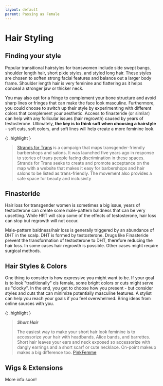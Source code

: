 ```yaml
---
layout: default
parent: Passing as Female
---
```


# Hair Styling

## Finding your style

Popular transitional hairstyles for transwomen include side swept bangs, shoulder length hair, short pixie styles, and styled long hair. These styles are chosen to soften strong facial features and balance out a larger body frame. Shoulder length hair is very feminine and flattering as it helps conceal a stronger jaw or thicker neck.

You may also opt for a fringe to complement your bone structure and avoid sharp lines or fringes that can make the face look masculine. Furthermore, you could choose to switch up their style by experimenting with different colors that complement your aesthetic. Access to finasteride (or similar) can help with any follicular issues (hair regrowth) caused by years of testosterone. Ultimately, **the key is to think soft when choosing a hairstyle** - soft cuts, soft colors, and soft lines will help create a more feminine look. 

{: .highlight }
>[Strands for Trans](https://strandsfortrans.org/) is a campaign that maps transgender-friendly barbershops and salons. It was launched five years ago in response to stories of trans people facing discrimination in these spaces. Strands for Trans seeks to create and promote acceptance on the map with a website that makes it easy for barbershops and hair salons to be listed as trans-friendly. The movement also provides a safe space for beauty and inclusivity

## Finasteride

Hair loss for transgender women is sometimes a big issue, years of testosterone can create some male-pattern baldness that can be very upsetting. While HRT will stop some of the effects of testosterone, hair loss can stop but regrowth will not occur.

Male-pattern baldness/hair loss is generally triggered by an abundance of DHT in the scalp. DHT is formed by testosterone. Drugs like Finasteride prevent the transformation of testosterone to DHT, therefore reducing the hair loss. In some cases hair regrowth is possible. Other cases might require surgical methods.

## Hair Styles & Colors

One thing to consider is how expressive you might want to be. If your goal is to look "traditionally" cis female, some bright colors or cuts might serve as "clocky". In the end, you get to choose how you present - but consider styles and cuts that can minimize potentially masculine features. A stylist can help you reach your goals if you feel overwhelmed. Bring ideas from online sources with you.

{: .highlight }
> ***Short Hair***
>
> The easiest way to make your short hair look feminine is to accessorize your hair with headbands, Alice bands, and barrettes. Short hair leaves your ears and neck exposed so accessorize with dangly earrings and a short scarf or cute necklace. On-point makeup makes a big difference too. [PinkFemme](https://pinkfemme.com/how-to-make-short-hair-look-feminine/)

## Wigs & Extensions

More info soon!